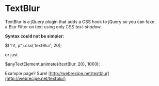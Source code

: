 TextBlur
========

TextBlur is a jQuery plugin that adds a CSS hook to jQuery so you can fake a Blur Filter on text using only CSS *text-shadow*.

__Syntax could not be simpler:__

$("h1, p").css('textBlur', 20); 

or just

$anyTextElement.animate({textBlur: 20}, 1000);

Example page? Sure! [http://webrecipe.net/textblur](http://webrecipe.net/textblur)
